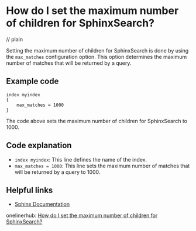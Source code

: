 # How do I set the maximum number of children for SphinxSearch?
// plain

Setting the maximum number of children for SphinxSearch is done by using the `max_matches` configuration option. This option determines the maximum number of matches that will be returned by a query.

## Example code

```
index myindex
{
    max_matches = 1000
}
```

The code above sets the maximum number of children for SphinxSearch to 1000.

## Code explanation


- `index myindex`: This line defines the name of the index.
- `max_matches = 1000`: This line sets the maximum number of matches that will be returned by a query to 1000.

## Helpful links

- [Sphinx Documentation](http://sphinxsearch.com/docs/current.html)

onelinerhub: [How do I set the maximum number of children for SphinxSearch?](https://onelinerhub.com/sphinxsearch/how-do-i-set-the-maximum-number-of-children-for-sphinxsearch)
